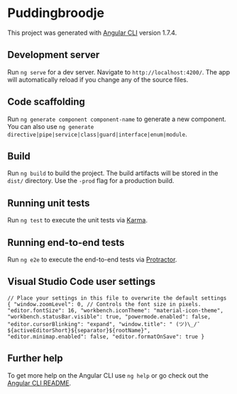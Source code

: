 # Puddingbroodje

This project was generated with [Angular CLI](https://github.com/angular/angular-cli) version 1.7.4.

## Development server

Run `ng serve` for a dev server. Navigate to `http://localhost:4200/`. The app will automatically reload if you change any of the source files.

## Code scaffolding

Run `ng generate component component-name` to generate a new component. You can also use `ng generate directive|pipe|service|class|guard|interface|enum|module`.

## Build

Run `ng build` to build the project. The build artifacts will be stored in the `dist/` directory. Use the `-prod` flag for a production build.

## Running unit tests

Run `ng test` to execute the unit tests via [Karma](https://karma-runner.github.io).

## Running end-to-end tests

Run `ng e2e` to execute the end-to-end tests via [Protractor](http://www.protractortest.org/).

## Visual Studio Code user settings

`// Place your settings in this file to overwrite the default settings { "window.zoomLevel": 0, // Controls the font size in pixels. "editor.fontSize": 16, "workbench.iconTheme": "material-icon-theme", "workbench.statusBar.visible": true, "powermode.enabled": false, "editor.cursorBlinking": "expand", "window.title": " (ツ)\_/¯ ${activeEditorShort}${separator}${rootName}", "editor.minimap.enabled": false, "editor.formatOnSave": true }`

## Further help

To get more help on the Angular CLI use `ng help` or go check out the [Angular CLI README](https://github.com/angular/angular-cli/blob/master/README.md).
